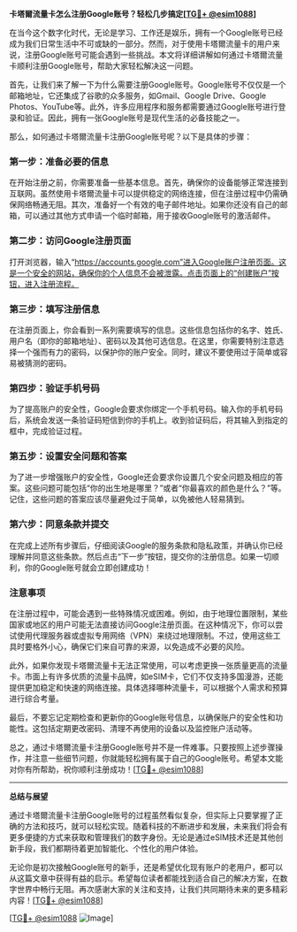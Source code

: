 **卡塔爾流量卡怎么注册Google账号？轻松几步搞定[[TG💪+ @esim1088](https://t.me/s/esim1088)]**

在当今这个数字化时代，无论是学习、工作还是娱乐，拥有一个Google账号已经成为我们日常生活中不可或缺的一部分。然而，对于使用卡塔爾流量卡的用户来说，注册Google账号可能会遇到一些挑战。本文将详细讲解如何通过卡塔爾流量卡顺利注册Google账号，帮助大家轻松解决这一问题。

首先，让我们来了解一下为什么需要注册Google账号。Google账号不仅仅是一个邮箱地址，它还集成了谷歌的众多服务，如Gmail、Google Drive、Google Photos、YouTube等。此外，许多应用程序和服务都需要通过Google账号进行登录和验证。因此，拥有一张Google账号是现代生活的必备技能之一。

那么，如何通过卡塔爾流量卡注册Google账号呢？以下是具体的步骤：

### 第一步：准备必要的信息

在开始注册之前，你需要准备一些基本信息。首先，确保你的设备能够正常连接到互联网。虽然使用卡塔爾流量卡可以提供稳定的网络连接，但在注册过程中仍需确保网络畅通无阻。其次，准备好一个有效的电子邮件地址。如果你还没有自己的邮箱，可以通过其他方式申请一个临时邮箱，用于接收Google账号的激活邮件。

### 第二步：访问Google注册页面

打开浏览器，输入“https://accounts.google.com”进入Google账户注册页面。这是一个安全的网站，确保你的个人信息不会被泄露。点击页面上的“创建账户”按钮，进入注册流程。

### 第三步：填写注册信息

在注册页面上，你会看到一系列需要填写的信息。这些信息包括你的名字、姓氏、用户名（即你的邮箱地址）、密码以及其他可选信息。在这里，你需要特别注意选择一个强而有力的密码，以保护你的账户安全。同时，建议不要使用过于简单或容易被猜测的密码。

### 第四步：验证手机号码

为了提高账户的安全性，Google会要求你绑定一个手机号码。输入你的手机号码后，系统会发送一条验证码短信到你的手机上。收到验证码后，将其输入到指定的框中，完成验证过程。

### 第五步：设置安全问题和答案

为了进一步增强账户的安全性，Google还会要求你设置几个安全问题及相应的答案。这些问题可能包括“你的出生地是哪里？”或者“你最喜欢的颜色是什么？”等。记住，这些问题的答案应该尽量避免过于简单，以免被他人轻易猜到。

### 第六步：同意条款并提交

在完成上述所有步骤后，仔细阅读Google的服务条款和隐私政策，并确认你已经理解并同意这些条款。然后点击“下一步”按钮，提交你的注册信息。如果一切顺利，你的Google账号就会立即创建成功！

### 注意事项

在注册过程中，可能会遇到一些特殊情况或困难。例如，由于地理位置限制，某些国家或地区的用户可能无法直接访问Google注册页面。在这种情况下，你可以尝试使用代理服务器或虚拟专用网络（VPN）来绕过地理限制。不过，使用这些工具时要格外小心，确保它们来自可靠的来源，以免造成不必要的风险。

此外，如果你发现卡塔爾流量卡无法正常使用，可以考虑更换一张质量更高的流量卡。市面上有许多优质的流量卡品牌，如eSIM卡，它们不仅支持多国漫游，还能提供更加稳定和快速的网络连接。具体选择哪种流量卡，可以根据个人需求和预算进行综合考量。

最后，不要忘记定期检查和更新你的Google账号信息，以确保账户的安全性和功能性。这包括定期更改密码、清理不再使用的设备以及监控账户活动等。

总之，通过卡塔爾流量卡注册Google账号并不是一件难事。只要按照上述步骤操作，并注意一些细节问题，你就能轻松拥有属于自己的Google账号。希望本文能对你有所帮助，祝你顺利注册成功！[[TG💪+ @esim1088](https://t.me/s/esim1088)]

---

**总结与展望**

通过卡塔爾流量卡注册Google账号的过程虽然看似复杂，但实际上只要掌握了正确的方法和技巧，就可以轻松实现。随着科技的不断进步和发展，未来我们将会有更多便捷的方式来获取和管理我们的数字身份。无论是通过eSIM技术还是其他创新手段，我们都期待着更加智能化、个性化的用户体验。

无论你是初次接触Google账号的新手，还是希望优化现有账户的老用户，都可以从这篇文章中获得有益的启示。希望每位读者都能找到适合自己的解决方案，在数字世界中畅行无阻。再次感谢大家的关注和支持，让我们共同期待未来的更多精彩内容！[[TG💪+ @esim1088](https://t.me/s/esim1088)] 

[[TG💪+ @esim1088](https://t.me/s/esim1088) ![Image](https://i.postimg.cc/4NQfJmqS/Snipaste-2025-05-13-00-14-12.png)]